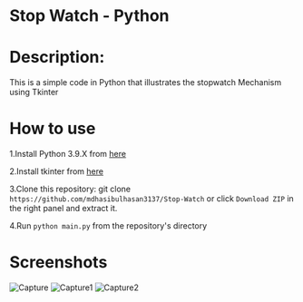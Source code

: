 # Stop Watch - Python

# Description:
This is a simple code in Python that illustrates the stopwatch Mechanism using Tkinter

# How to use
1.Install Python 3.9.X from [here](https://www.python.org/downloads)

2.Install tkinter from [here](https://docs.python.org/3/library/tkinter.html)

3.Clone this repository: git clone `https://github.com/mdhasibulhasan3137/Stop-Watch` or click `Download ZIP` in the right panel and extract it.

4.Run `python main.py` from the repository's directory

# Screenshots
![Capture](https://user-images.githubusercontent.com/41125795/110231063-abfbb880-7f3f-11eb-9145-67b34ca9d609.JPG)
![Capture1](https://user-images.githubusercontent.com/41125795/110231060-aa31f500-7f3f-11eb-9b06-0a7e91966add.JPG)
![Capture2](https://user-images.githubusercontent.com/41125795/110231062-ab632200-7f3f-11eb-9d93-fdde8b199602.JPG)


